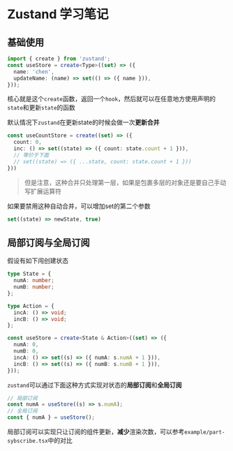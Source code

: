 # Zustand 学习笔记

## 基础使用

```ts
import { create } from 'zustand';
const useStore = create<Type>((set) => ({
  name: 'chen',
  updateName: (name) => set(() => ({ name })),
}));
```

核心就是这个`create`函数，返回一个`hook`，然后就可以在任意地方使用声明的`state`和更新`state`的函数

默认情况下`zustand`在更新state的时候会做一次**更新合并**

```ts
const useCountStore = create((set) => ({
  count: 0,
  inc: () => set((state) => ({ count: state.count + 1 })),
  // 等价于下面
  // set((state) => ({ ...state, count: state.count + 1 }))
}))
```

> 但是注意，这种合并只处理第一层，如果是包裹多层的对象还是要自己手动写扩展运算符

如果要禁用这种自动合并，可以增加set的第二个参数

```ts
set((state) => newState, true)
```

## 局部订阅与全局订阅

假设有如下闯创建状态

```ts
type State = {
  numA: number;
  numB: number;
};

type Action = {
  incA: () => void;
  incB: () => void;
};

const useStore = create<State & Action>((set) => ({
  numA: 0,
  numB: 0,
  incA: () => set((s) => ({ numA: s.numA + 1 })),
  incB: () => set((s) => ({ numB: s.numB + 1 })),
}));
```

`zustand`可以通过下面这种方式实现对状态的**局部订阅**和**全局订阅**

```ts
// 局部订阅
const numA = useStore((s) => s.numA);
// 全局订阅
const { numA } = useStore();
```

局部订阅可以实现只让订阅的组件更新，**减少**渲染次数，可以参考`example/part-sybscribe.tsx`中的对比
